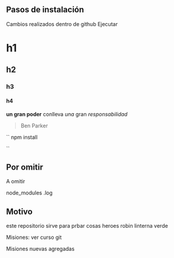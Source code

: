 ## Pasos de instalación

Cambios realizados dentro de github
Ejecutar


# h1
## h2
### h3
#### h4 


**un gran poder** conlleva _una_ gran *responsabilidad* 
> Ben Parker

``
npm install

``

## Por omitir

A omitir

node_modules
.log

## Motivo

este repositorio sirve para prbar cosas
heroes
robin
linterna verde

Misiones:
ver curso git

Misiones nuevas agregadas


